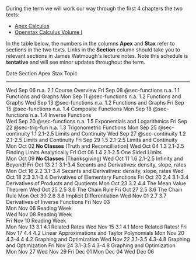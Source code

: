 
During the term we will work our way through the first 4 chapters the two texts:

- [Apex Calculus](https://opentext.uleth.ca/apex-calculus/apex-calculus.html)
- [Openstax Calculus Volume I](https://openstax.org/details/books/calculus-volume-1)

In the table below, 
the numbers in the columns **Apex** and **Stax** refer to sections in the two texts.
Links in the **Section** column should take you to relevant sections in James Watmough's lecture notes.
Note this schedule is **tentative** and will see minor updates throughout the term.


Date       Section          Apex    Stax      Topic
---------- --------         -----   -----     ------------
Wed Sep 06                  n.a.    2.1       Course Overview
Fri Sep 08 @sec-functions   n.a.    1.1       Functions and Graphs
Mon Sep 11 @sec-functions   n.a.    1.2       Functions and Graphs
Wed Sep 13 @sec-functions   n.a.    1.2       Functions and Graphs
Fri Sep 15 @sec-functions   n.a.    1.4       Composite Functions
Mon Sep 18 @sec-functions   n.a.    1.4       Inverse Functions   
Wed Sep 20 @sec-functions   n.a.    1.5       Exponentials and Logarithmics
Fri Sep 22 @sec-trig-fun    n.a.    1.3       Trigonometric Functions
Mon Sep 25 @sec-continuity  1.1     2.1-2.5   Limits and Continuity
Wed Sep 27 @sec-continuity  1.2     2.1-2.5   Limits and Continuity
Fri Sep 29                  1.5     2.1-2.5   Limits and Continuity     
Mon Oct 02                                    **No Classes** (Truth and Reconcilliation)
Wed Oct 04                  1.3     2.1-2.5   Finding Limits Analytically
Fri Oct 06                  1.4     2.1-2.5   One Sided Limits          
Mon Oct 09                                    **No Classes** (Thanksgiving)
Wed Oct 11                  1.6     2.1-2.5   Infinity and Beyond! 
Fri Oct 13                  2.1     3.1-3.4   Secants and Derivatives: density, slope, rates
Mon Oct 16                  2.2     3.1-3.4   Secants and Derivatives: density, slope, rates
Wed Oct 18                  2.3     3.1-3.4   Derivatives of Elementary Functions
Fri Oct 20                  2.4     3.1-3.4   Derivatives of Products and Quotients
Mon Oct 23                  3.2     4.4       The Mean Value Theorem
Wed Oct 25                  2.5     3.6       The Chain Rule
Fri Oct 27                  2.5     3.6       The Chain Rule 
Mon Oct 30                  2.6     3.8       Implicit Differentiation
Wed Nov 01                  2.7     3.7       Derivatives of Inverse Functions
Fri Nov 03                         
Mon Nov 06 Reading Week            
Wed Nov 08 Reading Week            
Fri Nov 10 Reading Week            
Mon Nov 13                  3.1     4.1       Related Rates 
Wed Nov 15                  3.1     4.1       More Related Rates!
Fri Nov 17                  4.4     4.2       Linear Approximations and Taylor Polynomials
Mon Nov 20                  4.3-4.4 4.2       Graphing and Optimization
Wed Nov 22                  3.1-3.5 4.3-4.8   Graphing and Optimization 
Fri Nov 24                  3.1-3.5 4.3-4.8   Graphing and Optimization  
Mon Nov 27 
Wed Nov 29 
Fri Dec 01 
Mon Dec 04
Wed Dec 06
